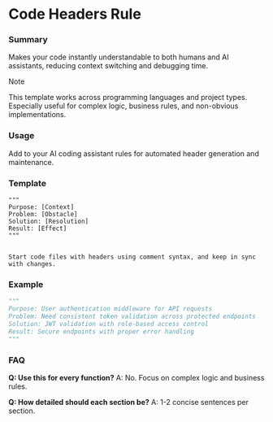 # Code Headers Rule

### Summary

Makes your code instantly understandable to both humans and AI assistants, reducing context switching and debugging time.

> [!NOTE]
> This template works across programming languages and project types. Especially useful for complex logic, business rules, and non-obvious implementations.

### Usage
Add to your AI coding assistant rules for automated header generation and maintenance.

### Template
```
"""
Purpose: [Context]
Problem: [Obstacle]  
Solution: [Resolution] 
Result: [Effect] 
"""


Start code files with headers using comment syntax, and keep in sync with changes.
```

### Example
```python
"""
Purpose: User authentication middleware for API requests
Problem: Need consistent token validation across protected endpoints
Solution: JWT validation with role-based access control
Result: Secure endpoints with proper error handling
"""
```

### FAQ

**Q: Use this for every function?**
A: No. Focus on complex logic and business rules.

**Q: How detailed should each section be?**
A: 1-2 concise sentences per section.

